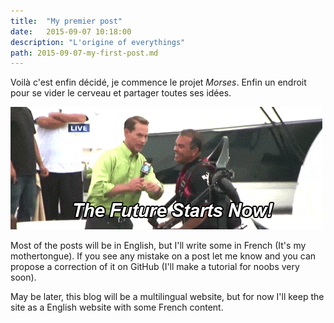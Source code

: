 ```yaml
---
title:  "My premier post"
date:   2015-09-07 10:18:00
description: "L'origine of everythings"
path: 2015-09-07-my-first-post.md
---
```


Voilà c'est enfin décidé, je commence le projet *Morses*. Enfin un endroit pour se vider le cerveau et partager toutes ses idées.

![This is just the beginning](/assets/images/posts/start.gif)

Most of the posts will be in English, but I'll write some in French (It's my mothertongue). If you see any mistake on a post let me know and you can propose a correction of it on GitHub (I'll make a tutorial for noobs very soon).

May be later, this blog will be a multilingual website, but for now I'll keep the site as a English website with some French content.
